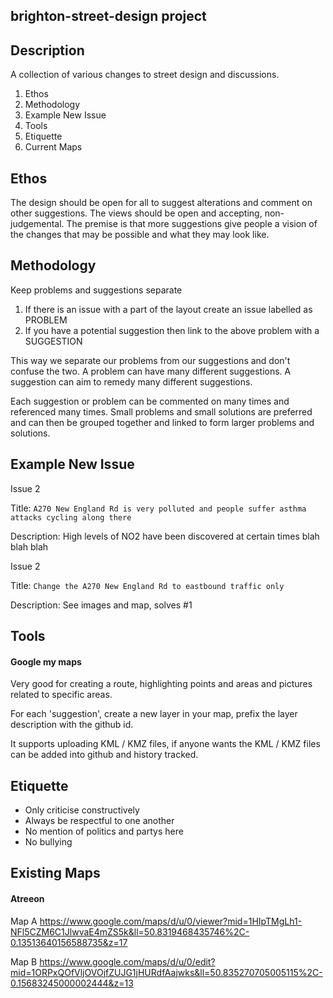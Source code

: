 brighton-street-design project
--

Description
---
A collection of various changes to street design and discussions.

1. Ethos
2. Methodology
3. Example New Issue
4. Tools
5. Etiquette
6. Current Maps

Ethos
--
The design should be open for all to suggest alterations and comment on other suggestions.  The views should be open and accepting, non-judgemental.  The premise is that more suggestions give people a vision of the changes that may be possible and what they may look like.

Methodology
--
Keep problems and suggestions separate

1. If there is an issue with a part of the layout create an issue labelled as PROBLEM
2. If you have a potential suggestion then link to the above problem with a SUGGESTION

This way we separate our problems from our suggestions and don't confuse the two.  A problem can have many different suggestions.  A suggestion can aim to remedy many different suggestions.

Each suggestion or problem can be commented on many times and referenced many times.  Small problems and small solutions are preferred and can then be grouped together and linked to form larger problems and solutions.

Example New Issue
--
Issue 2

Title: 
`A270 New England Rd is very polluted and people suffer asthma attacks cycling along there`

Description: High levels of NO2 have been discovered at certain times blah blah blah 

Issue 2

Title: 
`Change the A270 New England Rd to eastbound traffic only`

Description: See images and map, solves #1 
   
Tools
--
#### Google my maps
Very good for creating a route, highlighting points and areas and pictures related to specific areas.

For each 'suggestion', create a new layer in your map, prefix the layer description with the github id. 

It supports uploading KML / KMZ files, if anyone wants the KML / KMZ files can be added into github and history tracked.

Etiquette
--
* Only criticise constructively
* Always be respectful to one another
* No mention of politics and partys here
* No bullying

Existing Maps
--
#### Atreeon
Map A
https://www.google.com/maps/d/u/0/viewer?mid=1HIpTMgLh1-NFl5CZM6C1JlwvaE4mZS5k&ll=50.8319468435746%2C-0.13513640156588735&z=17

Map B
https://www.google.com/maps/d/u/0/edit?mid=1ORPxQOfVljOVOjfZUJG1jHURdfAajwks&ll=50.835270705005115%2C-0.15683245000002444&z=13
